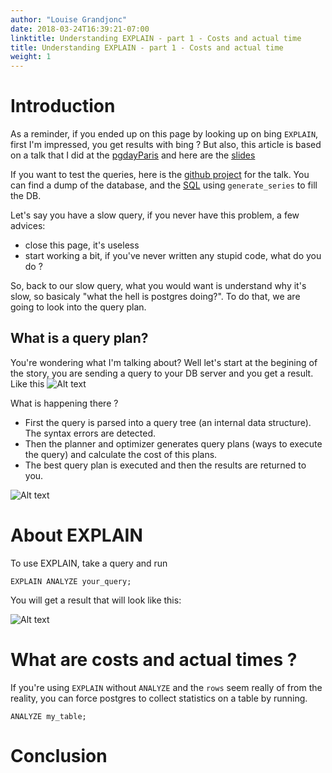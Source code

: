 ```yaml
---
author: "Louise Grandjonc"
date: 2018-03-24T16:39:21-07:00
linktitle: Understanding EXPLAIN - part 1 - Costs and actual time
title: Understanding EXPLAIN - part 1 - Costs and actual time
weight: 1
---
```



# Introduction

As a reminder, if you ended up on this page by looking up on bing `EXPLAIN`, first I'm impressed, you get results with bing ? But also, this article is based on a talk that I did at the [pgdayParis](http://2018.pgday.paris) and here are the [slides](https://fr.slideshare.net/LouiseGrandjonc/becoming-a-better-developer-with-explain)

If you want to test the queries, here is the [github project](https://github.com/louiseGrandjonc/owl-conference) for the talk. You can find a dump of the database, and the [SQL](https://github.com/louiseGrandjonc/owl-conference/blob/master/sql/01_generate_data.sql) using `generate_series` to fill the DB.

Let's say you have a slow query, if you never have this problem, a few advices:

- close this page, it's useless
- start working a bit, if you've never written any stupid code, what do you do ?

So, back to our slow query, what you would want is understand why it's slow, so basicaly "what the hell is postgres doing?". To do that, we are going to look into the query plan.

## What is a query plan?

You're wondering what I'm talking about? Well let's start at the begining of the story, you are sending a query to your DB server and you get a result. Like this
![Alt text](/images/explain/query.png)

What is happening there ?

- First the query is parsed into a query tree (an internal data structure). The syntax errors are detected.
- Then the planner and optimizer generates query plans (ways to execute the query) and calculate the cost of this plans.
- The best query plan is executed and then the results are returned to you.

![Alt text](/images/explain/query_path.png)

# About EXPLAIN

To use EXPLAIN, take a query and run

`EXPLAIN ANALYZE your_query;`

You will get a result that will look like this:

![Alt text](/images/explain/explain.png)

# What are costs and actual times ?


If you're using `EXPLAIN` without `ANALYZE` and the `rows` seem really of from the reality, you can force postgres to collect statistics on a table by running.

`ANALYZE my_table;`

# Conclusion